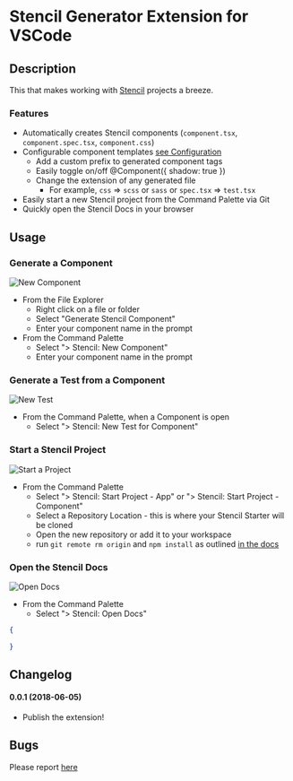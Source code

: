 <!-- [![Version](http://vsmarketplacebadge.apphb.com/version/dbaikov.vscode-angular2-component-generator.svg)](https://marketplace.visualstudio.com/items?itemName=dbaikov.vscode-angular2-component-generator) [![Installs](http://vsmarketplacebadge.apphb.com/installs/dbaikov.vscode-angular2-component-generator.svg)](https://marketplace.visualstudio.com/items?itemName=dbaikov.vscode-angular2-component-generator) -->
# Stencil Generator Extension for VSCode

## Description
This that makes working with [Stencil](https://stenciljs.com/) projects a breeze. 
### Features
- Automatically creates Stencil components (`component.tsx`, `component.spec.tsx`, `component.css`)
- Configurable component templates [see Configuration](#configuration)
    - Add a custom prefix to generated component tags
    - Easily toggle on/off @Component({ shadow: true })
    - Change the extension of any generated file
        - For example, `css` => `scss` or `sass` or `spec.tsx` => `test.tsx`
- Easily start a new Stencil project from the Command Palette via Git
- Quickly open the Stencil Docs in your browser

## Usage

### Generate a Component
![New Component](./assets/tutorial/new-component.gif)
- From the File Explorer
    - Right click on a file or folder
    - Select "Generate Stencil Component"
    - Enter your component name in the prompt
- From the Command Palette
    - Select "> Stencil: New Component"
    - Enter your component name in the prompt

### Generate a Test from a Component
![New Test](./assets/tutorial/new-test.gif)
- From the Command Palette, when a Component is open
    - Select "> Stencil: New Test for Component"

### Start a Stencil Project
![Start a Project](./assets/tutorial/start-project.gif)
- From the Command Palette
    - Select "> Stencil: Start Project - App" or "> Stencil: Start Project - Component"
    - Select a Repository Location - this is where your Stencil Starter will be cloned
    - Open the new repository or add it to your workspace
    - run `git remote rm origin` and `npm install` as outlined [in the docs](https://stenciljs.com/docs/getting-started)

### Open the Stencil Docs
![Open Docs](./assets/tutorial/open-docs.gif)
- From the Command Palette
    - Select "> Stencil: Open Docs"


```json
{
    
}
```

## Changelog
#### 0.0.1 (2018-06-05)
- Publish the extension!

## Bugs

Please report [here](https://github.com/dbaikov/vscode-angular2-component-generator/issues)
